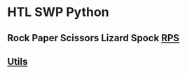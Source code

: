 # HTL SWP Python

## Rock Paper Scissors Lizard Spock [RPS](./Baumbart13/RPS#schere-stein-papier-echse-spock)

## [Utils](./Utils/)
